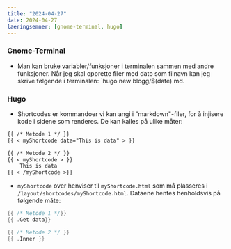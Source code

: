 ```yaml
---
title: "2024-04-27"
date: 2024-04-27
laeringsemner: [gnome-terminal, hugo]
---
```


### Gnome-Terminal

* Man kan bruke variabler/funksjoner i terminalen sammen med andre funksjoner. Når jeg skal opprette filer med dato som filnavn kan jeg skrive følgende i terminalen: `hugo new blogg/$(date).md.

### Hugo
* Shortcodes er kommandoer vi kan angi i "markdown"-filer, for å injisere kode i sidene som renderes. De kan kalles på ulike måter:

```md
{{ /* Metode 1 */ }}
{{ < myShortcode data="This is data" > }}

{{ /* Metode 2 */ }}
{{ < myShortcode > }}
    This is data
{{ < /myShortcode >}}
```

* `myShortcode` over henviser til `myShortcode.html` som må plasseres i `/layout/shortcodes/myShortcode.html`. Dataene hentes henholdsvis på følgende måte:
```go
{{ /* Metode 1 */}}
{{ .Get data}}

{{ /* Metode 2 */ }}
{{ .Inner }}
```
